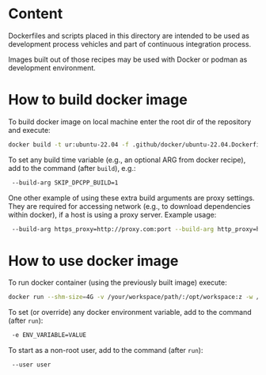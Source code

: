 # Content

Dockerfiles and scripts placed in this directory are intended to be used as
development process vehicles and part of continuous integration process.

Images built out of those recipes may be used with Docker or podman as
development environment.

# How to build docker image

To build docker image on local machine enter the root dir of the repository and execute:

```sh
docker build -t ur:ubuntu-22.04 -f .github/docker/ubuntu-22.04.Dockerfile .
```

To set any build time variable (e.g., an optional ARG from docker recipe), add to the command (after `build`), e.g.:

```sh
 --build-arg SKIP_DPCPP_BUILD=1
```

One other example of using these extra build arguments are proxy settings. They are required for accessing network
(e.g., to download dependencies within docker), if a host is using a proxy server. Example usage:

```sh
 --build-arg https_proxy=http://proxy.com:port --build-arg http_proxy=http://proxy.com:port 
```

# How to use docker image

To run docker container (using the previously built image) execute:

```sh
docker run --shm-size=4G -v /your/workspace/path/:/opt/workspace:z -w /opt/workspace/ -it ur:ubuntu-22.04 /bin/bash
```

To set (or override) any docker environment variable, add to the command (after `run`):

```sh
 -e ENV_VARIABLE=VALUE
```

To start as a non-root user, add to the command (after `run`):

```sh
 --user user
```
